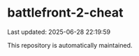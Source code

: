# battlefront-2-cheat

Last updated: 2025-06-28 22:19:59

This repository is automatically maintained.
